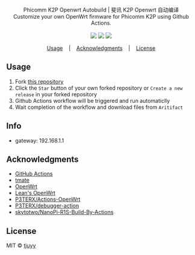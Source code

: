 <p align=center>
  <br>
  <span>Phicomm K2P Openwrt Autobuild | 斐讯 K2P Openwrt 自动编译</span>
  <br>
  <span>Customize your own OpenWrt firmware for Phicomm K2P using Github Actions.</span>
  <br>
  <br>
  <a target="_blank" href="LICENSE" title="License: MIT"><img src="https://img.shields.io/github/license/mashape/apistatus.svg?style=flat-square&label=LICENSE"></a>
  <a target="_blank" href="https://github.com/tjuyy/Phicomm-K2P-Openwrt-Autobuild/stargazers" title="Stars"><img src="https://img.shields.io/github/stars/tjuyy/Phicomm-K2P-Openwrt-Autobuild.svg?style=flat-square&label=Stars"></a>
  <a target="_blank" href="https://github.com/tjuyy/Phicomm-K2P-Openwrt-Autobuild/fork" title="Forks"><img src="https://img.shields.io/github/forks/tjuyy/Phicomm-K2P-Openwrt-Autobuild.svg?style=flat-square&label=Forks"></a>
</p>

<p align="center">
  <a href="#usage">Usage</a>
  &nbsp;&nbsp;&nbsp;|&nbsp;&nbsp;&nbsp;
  <a href="#acknowledgments">Acknowledgments</a>
  &nbsp;&nbsp;&nbsp;|&nbsp;&nbsp;&nbsp;
  <a href="#license">License</a>
</p>


## Usage

1. Fork [this repository](https://github.com/tjuyy/Phicomm-K2P-Openwrt-Autobuild)
2. Click the `Star` button of your own forked repository or `Create a new release` in your forked repository 
3. Github Actions workflow will be triggered and run automaticlly
4. Wait completion of the workflow and download files from `Aritifact`

## Info

- gateway: 192.168.1.1

## Acknowledgments

- [GitHub Actions](https://github.com/features/actions)
- [tmate](https://github.com/tmate-io/tmate)
- [OpenWrt](https://github.com/openwrt/openwrt)
- [Lean's OpenWrt](https://github.com/coolsnowwolf/lede)
- [P3TERX/Actions-OpenWrt](https://github.com/P3TERX/Actions-OpenWrt)
- [P3TERX/debugger-action](https://github.com/P3TERX/debugger-action)
- [skytotwo/NanoPi-R1S-Build-By-Actions](https://github.com/skytotwo/NanoPi-R1S-Build-By-Actions)

## License

MIT © [tjuyy](https://github.com/tjuyy)

